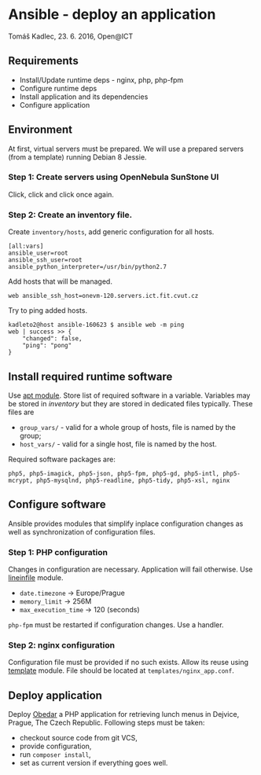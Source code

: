 # Ansible - deploy an application

Tomáš Kadlec, 23. 6. 2016, Open@ICT

## Requirements

  * Install/Update runtime deps - nginx, php, php-fpm
  * Configure runtime deps
  * Install application and its dependencies
  * Configure application

## Environment

At first, virtual servers must be prepared. We will use a prepared servers
(from a template) running Debian 8 Jessie.

### Step 1: Create servers using OpenNebula SunStone UI

Click, click and click once again.

### Step 2: Create an inventory file.

Create ``inventory/hosts``, add generic configuration for all hosts.

```
[all:vars]
ansible_user=root
ansible_ssh_user=root
ansible_python_interpreter=/usr/bin/python2.7
```

Add hosts that will be managed.

```
web ansible_ssh_host=onevm-120.servers.ict.fit.cvut.cz

```
Try to ping added hosts.

```
kadleto2@host ansible-160623 $ ansible web -m ping
web | success >> {
    "changed": false,
    "ping": "pong"
}

```

## Install required runtime software

Use [apt module](http://docs.ansible.com/ansible/apt_module.html). Store list of
required software in a variable. Variables may be stored in *inventory* but they
are stored in dedicated files typically. These files are 

  * ``group_vars/`` - valid for a whole group of hosts, file is named by the group;
  * ``host_vars/`` - valid for a single host, file is named by the host.

Required software packages are:

```
php5, php5-imagick, php5-json, php5-fpm, php5-gd, php5-intl, php5-mcrypt, php5-mysqlnd, php5-readline, php5-tidy, php5-xsl, nginx
```

## Configure software

Ansible provides modules that simplify inplace configuration changes as well as
synchronization of configuration files.

### Step 1: PHP configuration

Changes in configuration are necessary. Application will fail otherwise. Use 
[lineinfile](http://docs.ansible.com/ansible/lineinfile_module.html) module.

  * ``date.timezone`` -> Europe/Prague
  * ``memory_limit`` -> 256M
  * ``max_execution_time`` -> 120 (seconds)

``php-fpm`` must be restarted if configuration changes. Use a handler.

### Step 2: nginx configuration

Configuration file must be provided if no such exists. Allow its reuse using
[template](http://docs.ansible.com/ansible/template_module.html) module. File 
should be located at ``templates/nginx_app.conf``.

## Deploy application

Deploy [Obedar]() a PHP application for retrieving lunch menus in Dejvice, Prague, 
The Czech Republic. Following steps must be taken:

  * checkout source code from git VCS,
  * provide configuration,
  * run ``composer install``,
  * set as current version if everything goes well.

